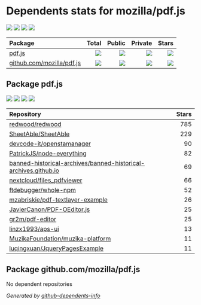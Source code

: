 # Dependents stats for mozilla/pdf.js

[![](https://img.shields.io/static/v1?label=Used%20by&message=223&color=informational&logo=slickpic)](https://github.com/mozilla/pdf.js/network/dependents)
[![](https://img.shields.io/static/v1?label=Used%20by%20(public)&message=13&color=informational&logo=slickpic)](https://github.com/mozilla/pdf.js/network/dependents)
[![](https://img.shields.io/static/v1?label=Used%20by%20(private)&message=210&color=informational&logo=slickpic)](https://github.com/mozilla/pdf.js/network/dependents)
[![](https://img.shields.io/static/v1?label=Used%20by%20(stars)&message=37&color=informational&logo=slickpic)](https://github.com/mozilla/pdf.js/network/dependents)

| Package    | Total  | Public | Private | Stars |
| :--------  | -----: | -----: | -----:  | ----: |
| [pdf.js](#package-pdf.js)    | [![](https://img.shields.io/static/v1?label=Used%20by&message=220&color=informational&logo=slickpic)](https://github.com/mozilla/pdf.js/network/dependents?package_id=UGFja2FnZS01MDk2MTc5MDA%3D)  | [![](https://img.shields.io/static/v1?label=Used%20by%20(public)&message=13&color=informational&logo=slickpic)](https://github.com/mozilla/pdf.js/network/dependents?package_id=UGFja2FnZS01MDk2MTc5MDA%3D) | [![](https://img.shields.io/static/v1?label=Used%20by%20(private)&message=207&color=informational&logo=slickpic)](https://github.com/mozilla/pdf.js/network/dependents?package_id=UGFja2FnZS01MDk2MTc5MDA%3D) | [![](https://img.shields.io/static/v1?label=Used%20by%20(stars)&message=37&color=informational&logo=slickpic)](https://github.com/mozilla/pdf.js/network/dependents?package_id=UGFja2FnZS01MDk2MTc5MDA%3D) |
| [github.com/mozilla/pdf.js](#package-github.commozillapdf.js)    | [![](https://img.shields.io/static/v1?label=Used%20by&message=3&color=informational&logo=slickpic)](https://github.com/mozilla/pdf.js/network/dependents?package_id=UGFja2FnZS0yMjg5OTI4MTI4)  | [![](https://img.shields.io/static/v1?label=Used%20by%20(public)&message=0&color=informational&logo=slickpic)](https://github.com/mozilla/pdf.js/network/dependents?package_id=UGFja2FnZS0yMjg5OTI4MTI4) | [![](https://img.shields.io/static/v1?label=Used%20by%20(private)&message=3&color=informational&logo=slickpic)](https://github.com/mozilla/pdf.js/network/dependents?package_id=UGFja2FnZS0yMjg5OTI4MTI4) | [![](https://img.shields.io/static/v1?label=Used%20by%20(stars)&message=0&color=informational&logo=slickpic)](https://github.com/mozilla/pdf.js/network/dependents?package_id=UGFja2FnZS0yMjg5OTI4MTI4) |

## Package pdf.js

[![](https://img.shields.io/static/v1?label=Used%20by&message=220&color=informational&logo=slickpic)](https://github.com/mozilla/pdf.js/network/dependents?package_id=UGFja2FnZS01MDk2MTc5MDA%3D)
[![](https://img.shields.io/static/v1?label=Used%20by%20(public)&message=13&color=informational&logo=slickpic)](https://github.com/mozilla/pdf.js/network/dependents?package_id=UGFja2FnZS01MDk2MTc5MDA%3D)
[![](https://img.shields.io/static/v1?label=Used%20by%20(private)&message=207&color=informational&logo=slickpic)](https://github.com/mozilla/pdf.js/network/dependents?package_id=UGFja2FnZS01MDk2MTc5MDA%3D)
[![](https://img.shields.io/static/v1?label=Used%20by%20(stars)&message=37&color=informational&logo=slickpic)](https://github.com/mozilla/pdf.js/network/dependents?package_id=UGFja2FnZS01MDk2MTc5MDA%3D)

| Repository | Stars  |
| :--------  | -----: |
|[redwood/redwood](https://github.com/redwood/redwood) | 785 |
|[SheetAble/SheetAble](https://github.com/SheetAble/SheetAble) | 229 |
|[devcode-it/openstamanager](https://github.com/devcode-it/openstamanager) | 90 |
|[PatrickJS/node-everything](https://github.com/PatrickJS/node-everything) | 82 |
|[banned-historical-archives/banned-historical-archives.github.io](https://github.com/banned-historical-archives/banned-historical-archives.github.io) | 69 |
|[nextcloud/files_pdfviewer](https://github.com/nextcloud/files_pdfviewer) | 66 |
|[ftdebugger/whole-npm](https://github.com/ftdebugger/whole-npm) | 52 |
|[mzabriskie/pdf-textlayer-example](https://github.com/mzabriskie/pdf-textlayer-example) | 26 |
|[JavierCanon/PDF-OEditor.js](https://github.com/JavierCanon/PDF-OEditor.js) | 25 |
|[gr2m/pdf-editor](https://github.com/gr2m/pdf-editor) | 25 |
|[linzx1993/aps-ui](https://github.com/linzx1993/aps-ui) | 13 |
|[MuzikaFoundation/muzika-platform](https://github.com/MuzikaFoundation/muzika-platform) | 11 |
|[luqingxuan/JqueryPagesExample](https://github.com/luqingxuan/JqueryPagesExample) | 11 |

## Package github.com/mozilla/pdf.js

No dependent repositories

_Generated by [github-dependents-info](https://github.com/nvuillam/github-dependents-info)_